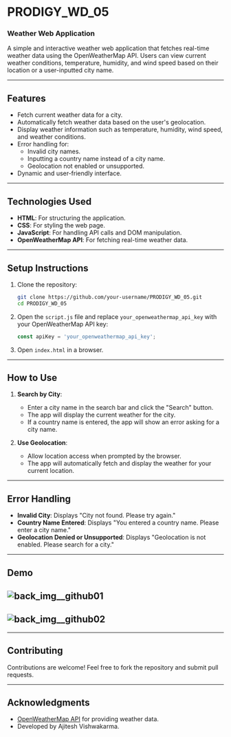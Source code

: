 # PRODIGY_WD_05

### Weather Web Application

A simple and interactive weather web application that fetches real-time weather data using the OpenWeatherMap API. Users can view current weather conditions, temperature, humidity, and wind speed based on their location or a user-inputted city name.

---

## Features
- Fetch current weather data for a city.
- Automatically fetch weather data based on the user's geolocation.
- Display weather information such as temperature, humidity, wind speed, and weather conditions.
- Error handling for:
  - Invalid city names.
  - Inputting a country name instead of a city name.
  - Geolocation not enabled or unsupported.
- Dynamic and user-friendly interface.

---

## Technologies Used
- **HTML**: For structuring the application.
- **CSS**: For styling the web page.
- **JavaScript**: For handling API calls and DOM manipulation.
- **OpenWeatherMap API**: For fetching real-time weather data.

---

## Setup Instructions
1. Clone the repository:
   ```bash
   git clone https://github.com/your-username/PRODIGY_WD_05.git
   cd PRODIGY_WD_05
   ```
2. Open the `script.js` file and replace `your_openweathermap_api_key` with your OpenWeatherMap API key:
   ```javascript
   const apiKey = 'your_openweathermap_api_key';
   ```
3. Open `index.html` in a browser.

---

## How to Use
1. **Search by City**:
   - Enter a city name in the search bar and click the "Search" button.
   - The app will display the current weather for the city.
   - If a country name is entered, the app will show an error asking for a city name.

2. **Use Geolocation**:
   - Allow location access when prompted by the browser.
   - The app will automatically fetch and display the weather for your current location.

---

## Error Handling
- **Invalid City**: Displays "City not found. Please try again."
- **Country Name Entered**: Displays "You entered a country name. Please enter a city name."
- **Geolocation Denied or Unsupported**: Displays "Geolocation is not enabled. Please search for a city."

---

## Demo
![back_img__github01](https://github.com/user-attachments/assets/a2166283-ec1a-42e3-b5ce-1cce1dd1332e)
---
![back_img__github02](https://github.com/user-attachments/assets/f2a5bde8-3b12-4abd-90f4-ba94aa3cb42d)
---


---

## Contributing
Contributions are welcome! Feel free to fork the repository and submit pull requests.


---

## Acknowledgments
- [OpenWeatherMap API](https://openweathermap.org/) for providing weather data.
- Developed by Ajitesh Vishwakarma.

